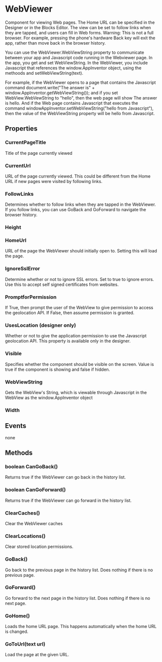# WebViewer

Component for viewing Web pages. The Home URL can be specified in the Designer or in the Blocks Editor. The view can be set to follow links when they are tapped, and users can fill in Web forms. Warning: This is not a full browser. For example, pressing the phone's hardware Back key will exit the app, rather than move back in the browser history.

You can use the WebViewer.WebViewString property to communicate between your app and Javascript code running in the Webviewer page. In the app, you get and set WebViewString. In the WebViewer, you include Javascript that references the window.AppInventor object, using the methoods and setWebViewString\(text\).

For example, if the WebViewer opens to a page that contains the Javascript command document.write\("The answer is" + window.AppInventor.getWebViewString\(\)\); and if you set WebView.WebVewString to "hello", then the web page will show The answer is hello. And if the Web page contains Javascript that executes the command windowAppInventor.setWebViewString\("hello from Javascript"\), then the value of the WebViewString property will be hello from Javascript.

## Properties

### CurrentPageTitle

Title of the page currently viewed

### CurrentUrl

URL of the page currently viewed. This could be different from the Home URL if new pages were visited by following links.

### FollowLinks

Determines whether to follow links when they are tapped in the WebViewer. If you follow links, you can use GoBack and GoForward to navigate the browser history.

### Height

### HomeUrl

URL of the page the WebViewer should initially open to. Setting this will load the page.

### IgnoreSslError

Determine whether or not to ignore SSL errors. Set to true to ignore errors. Use this to accept self signed certificates from websites.

### PromptforPermission

If True, then prompt the user of the WebView to give permission to access the geolocation API. If False, then assume permission is granted.

### UsesLocation \(designer only\)

Whether or not to give the application permission to use the Javascript geolocation API. This property is available only in the designer.

### Visible

Specifies whether the component should be visible on the screen. Value is true if the component is showing and false if hidden.

### WebViewString

Gets the WebView's String, which is viewable through Javascript in the WebView as the window.AppInventor object

### Width

## Events

none

## Methods

### boolean CanGoBack\(\)

Returns true if the WebViewer can go back in the history list.

### boolean CanGoForward\(\)

Returns true if the WebViewer can go forward in the history list.

### ClearCaches\(\)

Clear the WebViewer caches

### ClearLocations\(\)

Clear stored location permissions.

### GoBack\(\)

Go back to the previous page in the history list. Does nothing if there is no previous page.

### GoForward\(\)

Go forward to the next page in the history list. Does nothing if there is no next page.

### GoHome\(\)

Loads the home URL page. This happens automatically when the home URL is changed.

### GoToUrl\(text url\)

Load the page at the given URL.

